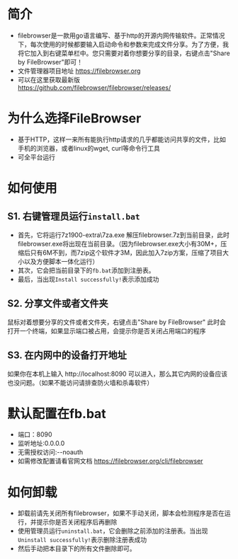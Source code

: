 # 简介
- filebrowser是一款用go语言编写、基于http的开源内网传输软件。正常情况下，每次使用的时候都要输入启动命令和参数来完成文件分享。为了方便，我将它加入到右键菜单栏中。您只需要对着你想要分享的目录，右键点击"Share by FileBrowser"即可！
- 文件管理器项目地址 https://filebrowser.org
- 可以在这里获取最新版 https://github.com/filebrowser/filebrowser/releases/


# 为什么选择FileBrowser
- 基于HTTP，这样一来所有能执行http请求的几乎都能访问共享的文件，比如手机的浏览器，或者linux的wget, curl等命令行工具
- 可全平台运行


# 如何使用
## S1. 右键管理员运行`install.bat`
- 首先，它将运行7z1900-extra\7za.exe 解压filebrowser.7z到当前目录，此时filebrowser.exe将出现在当前目录。（因为filebrowser.exe大小有30M+，压缩后只有6M不到，而7zip这个软件才3M，因此加入7zip方案，压缩了项目大小以及方便脚本一体化运行）
- 其次，它会把当前目录下的`fb.bat`添加到注册表。
- 最后，当出现`Install successfully!`表示添加成功

## S2. 分享文件或者文件夹
鼠标对着想要分享的文件或者文件夹，右键点击"Share by FileBrowser"
此时会打开一个终端，如果显示端口被占用，会提示你是否关闭占用端口的程序

## S3. 在内网中的设备打开地址
如果你在本机上输入 http://localhost:8090 可以进入，那么其它内网的设备应该也没问题。（如果不能访问请排查防火墙和杀毒软件）


# 默认配置在fb.bat
- 端口：8090
- 监听地址:0.0.0.0
- 无需授权访问:--noauth
- 如需修改配置请看官网文档 https://filebrowser.org/cli/filebrowser


# 如何卸载
- 卸载前请先关闭所有filebrowser，如果不手动关闭，脚本会检测程序是否在运行，并提示你是否关闭程序后再删除
- 使用管理员运行`uninstall.bat`，它会删除之前添加的注册表。当出现`Uninstall successfully!`表示删除注册表成功
- 然后手动把本目录下的所有文件删除即可。